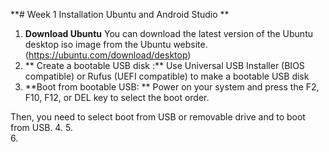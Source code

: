 **# Week 1 Installation Ubuntu and Android Studio **

1.   **Download Ubuntu** You can download the latest version of the Ubuntu desktop iso image from the Ubuntu website.(https://ubuntu.com/download/desktop)
2.  ** Create a bootable USB disk :** Use Universal USB Installer (BIOS compatible) or Rufus (UEFI compatible) to make a bootable USB disk
3. **Boot from bootable USB: ** Power on your system and press the F2, F10, F12, or DEL key to select the boot order.

Then, you need to select boot from USB or removable drive and to boot from USB.
4.
5.  
6.  


